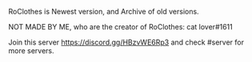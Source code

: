 RoClothes is Newest version, and Archive of old versions.

NOT MADE BY ME, who are the creator of RoClothes: cat lover#1611

Join this server https://discord.gg/HBzvWE6Rp3 and check #server for more servers.
